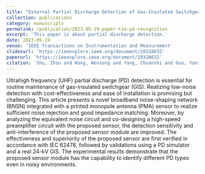 ```yaml
---
title: "External Partial Discharge Detection of Gas-Insulated Switchgears Using a Low-Noise and Enhanced-Sensitivity UHF Sensor Module"
collection: publications
category: manuscripts
permalink: /publication/2023-05-19-paper-tim-pd-recognition
excerpt: 'This paper is about partial discharge detection.'
date: 2023-05-19
venue: 'IEEE Transactions on Instrumentation and Measurement'
slidesurl: 'https://ieeexplore.ieee.org/document/10328632'
paperurl: 'https://ieeexplore.ieee.org/document/10328632'
citation: 'Shu, Zhou and Wang, Wensong and Yang, Chuanshi and Guo, Yanshu and Ji, Jinsheng and Yang, Yan and Shi, Ting and Zhao, Zhenyu and Zheng, Yuanjin, "External Partial Discharge Detection of Gas-Insulated Switchgears Using a Low-Noise and Enhanced-Sensitivity UHF Sensor Module," in IEEE Transactions on Instrumentation and Measurement, vol. 72, pp. 1-10, 2023, Art no. 3518210, doi: 10.1109/TIM.2023.3277980.'
---
```

Ultrahigh frequency (UHF) partial discharge (PD) detection is essential for routine maintenance of gas-insulated switchgear (GIS). Realizing low-noise detection with cost-effectiveness and ease of installation is promising but challenging. This article presents a novel broadband noise-shaping network (BNSN) integrated with a printed monopole antenna (PMA) sensor to realize sufficient noise rejection and good impedance matching. Moreover, by analyzing the equivalent noise circuit and co-designing a high-speed preamplifier circuit with the proposed sensor, the detection sensitivity and anti-interference of the proposed sensor module are improved. The effectiveness and superiority of the proposed sensor are first verified in accordance with IEC 62478, followed by validations using a PD simulator and a real 24-kV GIS. The experimental results demonstrate that the proposed sensor module has the capability to identify different PD types even in noisy environments.
